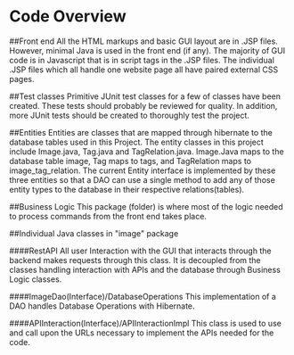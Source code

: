 # Code Overview

##Front end
All the HTML markups and basic GUI layout are in .JSP files. However, minimal Java is used in the front end (if any). The majority of GUI code is in Javascript that is in script tags in the .JSP files. The individual .JSP files which all handle one website page all have paired external CSS pages. 

##Test classes
Primitive JUnit test classes for a few of classes have been created. These tests should probably be reviewed for quality. In addition, more JUnit tests should be created to thoroughly test the project. 

##Entities
Entities are classes that are mapped through hibernate to the database tables used in this Project. The entity classes in this project include Image.java, Tag.java and TagRelation.java. Image.Java maps to the database table image, Tag maps to tags, and TagRelation maps to image_tag_relation. The current Entity interface is implemented by these three entities so that a DAO can use a single method to add any of those entity types to the database in their respective relations(tables).  

##Business Logic
This package (folder) is where most of the logic needed to process commands from the front end takes place. 

##Individual Java classes in "image" package

####RestAPI
All user Interaction with the GUI that interacts through the backend makes requests through this class. It is decoupled from the classes handling interaction with APIs and the database through Business Logic classes. 

####ImageDao(Interface)/DatabaseOperations
This implementation of a DAO handles Database Operations with Hibernate. 

####APIInteraction(Interface)/APIInteractionImpl
This class is used to use and call upon the URLs necessary to implement the APIs needed for the code. 
